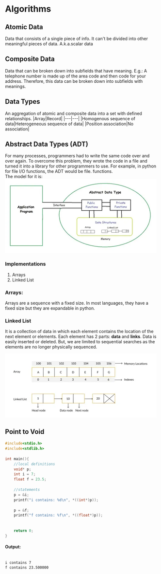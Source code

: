<!--Click ctrl+shitf+P and type and select preview to view the output of the md file.-->

# Algorithms

## Atomic Data
Data that consists of a single piece of info. It can't be divided into other meaningful pieces of data. A.k.a.scalar data

## Composite Data
Data that can be broken down into subfields that have meaning. E.g.: A telephone number is made up of the area code and then code for your address. Therefore, this data can be broken down into subfields with meanings.

## Data Types
An aggregation of atomic and composite data into a set with defined relationships. 
 |Array|Record|
 |---|---|
 |Homogenous sequence of data|Heterogeneous sequence of data|
 |Position association|No association|

## Abstract Data Types (ADT)
For many processes, programmers had to write the same code over and over again. To overcome this problem, they wrote the code in a file and turned it into a library for other programmers to use. For example, in python for file I/O functions, the ADT would be file. functions.  
The model for it is:  
![ADT Model](ADT.webp)


### Implementations
1. Arrays
2. Linked List

### Arrays:
Arrays are a sequence with a fixed size. In most languages, they have a fixed size but they are expandable in python.

### Linked List
It is a collection of data in which each element contains the location of the next element or elements. Each element has 2 parts: **data** and **links**. Data is easily inserted or deleted. But, we are limited to sequential searches as the elements are no longer physically sequenced.  

![Figure a](implementations.webp)

## Point to Void
```C
#include<stdio.h>
#include<stdlib.h>

int main(){
    //local definitions
    void* p;
    int i = 7;
    float f = 23.5;

    //statements
    p = &i;
    printf("i contains: %d\n", *((int*)p));

    p = &f;
    printf("f contains: %f\n", *((float*)p));

    
    return 0;
}
```
####  Output:
```
  
i contains 7  
f contains 23.500000
```